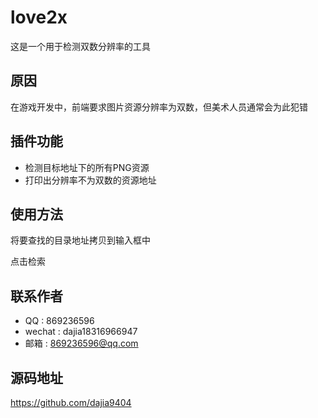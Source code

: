 # love2x
这是一个用于检测双数分辨率的工具
## 原因
在游戏开发中，前端要求图片资源分辨率为双数，但美术人员通常会为此犯错
## 插件功能
- 检测目标地址下的所有PNG资源
- 打印出分辨率不为双数的资源地址
## 使用方法
将要查找的目录地址拷贝到输入框中

点击检索
## 联系作者
- QQ : 869236596
- wechat : dajia18316966947
- 邮箱 : 869236596@qq.com
## 源码地址
https://github.com/dajia9404